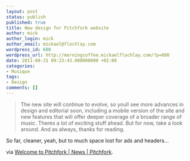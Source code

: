 ```yaml
---
layout: post
status: publish
published: true
title: New design for Pitchfork website
author: mick
author_login: mick
author_email: mickael@flochlay.com
wordpress_id: 600
wordpress_url: http://morningcoffee.mickaelflochlay.com/?p=600
date: 2011-08-31 09:23:43.000000000 +02:00
categories:
- Musique
tags:
- Design
comments: []
---
```

<blockquote>The new site will continue to evolve, so youll see more advances in design and editorial soon, including a mobile version of the site and new features that will offer deeper coverage of a broader range of music. Theres a lot of exciting stuff ahead. But for now, take a look around. And as always, thanks for reading.</blockquote>
So far, cleaner, yeah, but to much space lost for ads and headers...

via <a href="http://pitchfork.com/news/43826-welcome-to-pitchfork/?utm_source=feedburner&amp;utm_medium=feed&amp;utm_campaign=Feed%3A+PitchforkLatestNews+%28Pitchfork%3A+Latest+News%29">Welcome to Pitchfork | News | Pitchfork</a>.
